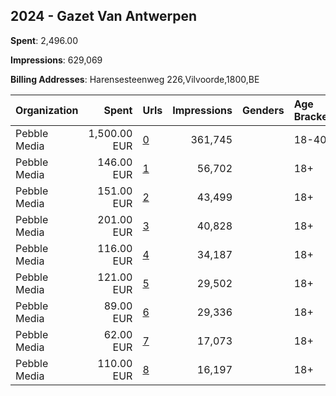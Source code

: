 ## 2024 - Gazet Van Antwerpen 
**Spent**: 2,496.00

**Impressions**: 629,069

**Billing Addresses**: Harensesteenweg 226,Vilvoorde,1800,BE

|Organization|Spent|Urls|Impressions|Genders|Age Brackets|Country Codes|
|:---|---:|:---|---:|:---|:---|:---|
|Pebble Media|1,500.00 EUR|[0](https://www.snap.com/political-ads/asset/3269c7e84f4bfc026da502385a2c994326c2dca6326a675884bbc1fb0df532e6?mediaType=mp4)|361,745||18-40|belgium|
|Pebble Media|146.00 EUR|[1](https://www.snap.com/political-ads/asset/9f87a432c20ec889ff96680b80b6ee346e039841e0a2bd3ee98ab36d97ce7b61?mediaType=mp4)|56,702||18+|belgium|
|Pebble Media|151.00 EUR|[2](https://www.snap.com/political-ads/asset/9f87a432c20ec889ff96680b80b6ee346e039841e0a2bd3ee98ab36d97ce7b61?mediaType=mp4)|43,499||18+|belgium|
|Pebble Media|201.00 EUR|[3](https://www.snap.com/political-ads/asset/38805c6bbea2139653815bc8668617380ec3e7fb9a387c860bcdd9eda6f60d97?mediaType=mp4)|40,828||18+|belgium|
|Pebble Media|116.00 EUR|[4](https://www.snap.com/political-ads/asset/fa006f4ad1c0c627efe1d98dfb05239e25ab4aa47d80581dd3752e5606794c26?mediaType=mp4)|34,187||18+|belgium|
|Pebble Media|121.00 EUR|[5](https://www.snap.com/political-ads/asset/99af8ef4a9d431e072f3a5cb635392315b2adeb66eab502087e83ab1c1b85f29?mediaType=mp4)|29,502||18+|belgium|
|Pebble Media|89.00 EUR|[6](https://www.snap.com/political-ads/asset/99af8ef4a9d431e072f3a5cb635392315b2adeb66eab502087e83ab1c1b85f29?mediaType=mp4)|29,336||18+|belgium|
|Pebble Media|62.00 EUR|[7](https://www.snap.com/political-ads/asset/fa006f4ad1c0c627efe1d98dfb05239e25ab4aa47d80581dd3752e5606794c26?mediaType=mp4)|17,073||18+|belgium|
|Pebble Media|110.00 EUR|[8](https://www.snap.com/political-ads/asset/38805c6bbea2139653815bc8668617380ec3e7fb9a387c860bcdd9eda6f60d97?mediaType=mp4)|16,197||18+|belgium|
